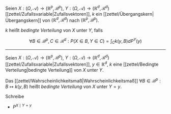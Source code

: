 Seien $X : (\Omega, \mathcal{A}) \to (\mathbb{R}^p, \mathscr{B}^p)$, $Y : (\Omega, \mathcal{A}) \to (\mathbb{R}^d, \mathscr{B}^d)$ [[zettel/Zufallsvariable|Zufallsvektoren]], $k$ ein [[zettel/Übergangskern|Übergangskern]] von $(\mathbb{R}^d, \mathscr{B}^d)$ nach $(\mathbb{R}^p, \mathscr{B}^p)$.

$k$ heißt *bedingte Verteilung* von $X$ unter $Y$, falls

$$
	\forall B \in \mathscr{B}^p, C \in \mathscr{B}^d : P(X \in B, Y \in C) = \int_C k(y, B) dP^Y(y)
$$

---

Seien $X : (\Omega, \mathcal{A}) \to (\mathbb{R}^p, \mathscr{B}^p)$, $Y : (\Omega, \mathcal{A}) \to (\mathbb{R}^d, \mathscr{B}^d)$ [[zettel/Zufallsvariable|Zufallsvektoren]], $y \in \mathbb{R}^d$, $k$ eine [[zettel/Bedingte Verteilung|bedingte Verteilung]] von $X$ unter $Y$.

Das [[zettel/Wahrscheinlichkeitsmaß|Wahrscheinlichkeitsmaß]] $\forall B \in \mathscr{B}^p : B \mapsto k(y, B)$ heißt *bedingte Verteilung* von $X$ unter $Y=y$.

Schreibe
- $P^{X \mid Y=y}$